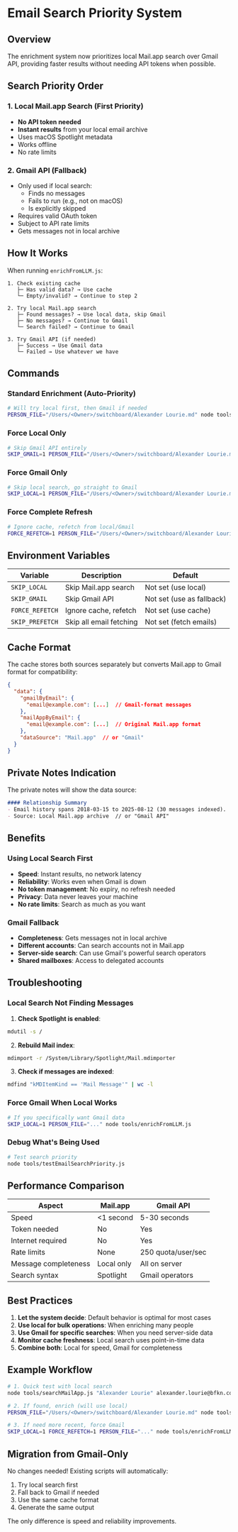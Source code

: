 # Email Search Priority System

## Overview
The enrichment system now prioritizes local Mail.app search over Gmail API, providing faster results without needing API tokens when possible.

## Search Priority Order

### 1. **Local Mail.app Search (First Priority)**
- **No API token needed**
- **Instant results** from your local email archive
- Uses macOS Spotlight metadata
- Works offline
- No rate limits

### 2. **Gmail API (Fallback)**
- Only used if local search:
  - Finds no messages
  - Fails to run (e.g., not on macOS)
  - Is explicitly skipped
- Requires valid OAuth token
- Subject to API rate limits
- Gets messages not in local archive

## How It Works

When running `enrichFromLLM.js`:

```
1. Check existing cache
   ├─ Has valid data? → Use cache
   └─ Empty/invalid? → Continue to step 2

2. Try local Mail.app search
   ├─ Found messages? → Use local data, skip Gmail
   ├─ No messages? → Continue to Gmail
   └─ Search failed? → Continue to Gmail

3. Try Gmail API (if needed)
   ├─ Success → Use Gmail data
   └─ Failed → Use whatever we have
```

## Commands

### Standard Enrichment (Auto-Priority)
```bash
# Will try local first, then Gmail if needed
PERSON_FILE="/Users/<Owner>/switchboard/Alexander Lourie.md" node tools/enrichFromLLM.js
```

### Force Local Only
```bash
# Skip Gmail API entirely
SKIP_GMAIL=1 PERSON_FILE="/Users/<Owner>/switchboard/Alexander Lourie.md" node tools/enrichFromLLM.js
```

### Force Gmail Only
```bash
# Skip local search, go straight to Gmail
SKIP_LOCAL=1 PERSON_FILE="/Users/<Owner>/switchboard/Alexander Lourie.md" node tools/enrichFromLLM.js
```

### Force Complete Refresh
```bash
# Ignore cache, refetch from local/Gmail
FORCE_REFETCH=1 PERSON_FILE="/Users/<Owner>/switchboard/Alexander Lourie.md" node tools/enrichFromLLM.js
```

## Environment Variables

| Variable | Description | Default |
|----------|-------------|---------|
| `SKIP_LOCAL` | Skip Mail.app search | Not set (use local) |
| `SKIP_GMAIL` | Skip Gmail API | Not set (use as fallback) |
| `FORCE_REFETCH` | Ignore cache, refetch | Not set (use cache) |
| `SKIP_PREFETCH` | Skip all email fetching | Not set (fetch emails) |

## Cache Format

The cache stores both sources separately but converts Mail.app to Gmail format for compatibility:

```json
{
  "data": {
    "gmailByEmail": {
      "email@example.com": [...]  // Gmail-format messages
    },
    "mailAppByEmail": {
      "email@example.com": [...]  // Original Mail.app format
    },
    "dataSource": "Mail.app"  // or "Gmail"
  }
}
```

## Private Notes Indication

The private notes will show the data source:

```markdown
#### Relationship Summary
- Email history spans 2018-03-15 to 2025-08-12 (30 messages indexed).
- Source: Local Mail.app archive  // or "Gmail API"
```

## Benefits

### Using Local Search First
- **Speed**: Instant results, no network latency
- **Reliability**: Works even when Gmail is down
- **No token management**: No expiry, no refresh needed
- **Privacy**: Data never leaves your machine
- **No rate limits**: Search as much as you want

### Gmail Fallback
- **Completeness**: Gets messages not in local archive
- **Different accounts**: Can search accounts not in Mail.app
- **Server-side search**: Can use Gmail's powerful search operators
- **Shared mailboxes**: Access to delegated accounts

## Troubleshooting

### Local Search Not Finding Messages

1. **Check Spotlight is enabled**:
```bash
mdutil -s /
```

2. **Rebuild Mail index**:
```bash
mdimport -r /System/Library/Spotlight/Mail.mdimporter
```

3. **Check if messages are indexed**:
```bash
mdfind "kMDItemKind == 'Mail Message'" | wc -l
```

### Force Gmail When Local Works
```bash
# If you specifically want Gmail data
SKIP_LOCAL=1 PERSON_FILE="..." node tools/enrichFromLLM.js
```

### Debug What's Being Used
```bash
# Test search priority
node tools/testEmailSearchPriority.js
```

## Performance Comparison

| Aspect | Mail.app | Gmail API |
|--------|----------|-----------|
| Speed | <1 second | 5-30 seconds |
| Token needed | No | Yes |
| Internet required | No | Yes |
| Rate limits | None | 250 quota/user/sec |
| Message completeness | Local only | All on server |
| Search syntax | Spotlight | Gmail operators |

## Best Practices

1. **Let the system decide**: Default behavior is optimal for most cases
2. **Use local for bulk operations**: When enriching many people
3. **Use Gmail for specific searches**: When you need server-side data
4. **Monitor cache freshness**: Local search uses point-in-time data
5. **Combine both**: Local for speed, Gmail for completeness

## Example Workflow

```bash
# 1. Quick test with local search
node tools/searchMailApp.js "Alexander Lourie" alexander.lourie@bfkn.com

# 2. If found, enrich (will use local)
PERSON_FILE="/Users/<Owner>/switchboard/Alexander Lourie.md" node tools/enrichFromLLM.js

# 3. If need more recent, force Gmail
SKIP_LOCAL=1 FORCE_REFETCH=1 PERSON_FILE="..." node tools/enrichFromLLM.js
```

## Migration from Gmail-Only

No changes needed! Existing scripts will automatically:
1. Try local search first
2. Fall back to Gmail if needed
3. Use the same cache format
4. Generate the same output

The only difference is speed and reliability improvements.
